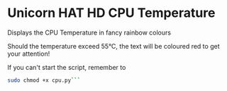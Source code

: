 # Unicorn HAT HD CPU Temperature

Displays the CPU Temperature in fancy rainbow colours

Should the temperature exceed 55°C, the text will be coloured red to get your attention!

If you can't start the script, remember to 
```bash
sudo chmod +x cpu.py```
